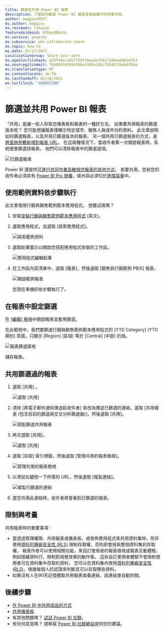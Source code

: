 ```yaml
---
title: 篩選並共用 Power BI 報表
description: 了解如何篩選 Power BI 報表並與組織中的同事共用。
author: maggiesMSFT
ms.author: maggies
ms.reviewer: lukaszp
featuredvideoid: 0tUwn8DHo3s
ms.service: powerbi
ms.subservice: pbi-collaborate-share
ms.topic: how-to
ms.date: 02/17/2021
LocalizationGroup: Share your work
ms.openlocfilehash: b29f44ec2dbf759f29aa3ef69173d0aa646347b3
ms.sourcegitcommit: fb408dfd39943dbec990a16bcf204671beb4f0aa
ms.translationtype: MT
ms.contentlocale: zh-TW
ms.lasthandoff: 02/18/2021
ms.locfileid: "100655700"
---
```

# <a name="filter-and-share-a-power-bi-report"></a>篩選並共用 Power BI 報表
「共用」是讓一些人存取您儀表板和報表的一種好方法。 如果要共用報表的篩選版本呢？ 您可能想讓報表僅顯示特定城市、銷售人員或年份的資料。 此文章說明如何篩選報表，以及共用已篩選版本的報表。 另一個共用已篩選報表的方式，是[將查詢參數新增到報表 URL](service-url-filters.md)。 在這兩種情況下，當收件者第一次開啟報表時，系統便會篩選該報表。 他們可以清除報表中的篩選選項。

![已篩選報表](media/service-share-reports/power-bi-share-filter-pane-report.png)

Power BI 還提供[可進行共同作業及散發您報表的其他方式](service-how-to-collaborate-distribute-dashboards-reports.md)。 若要共用，您和您的收件者必須具有 [Power BI Pro 授權](../fundamentals/service-features-license-type.md)，或內容必須位於[進階容量](../admin/service-premium-what-is.md)中。 

## <a name="follow-along-with-sample-data"></a>使用範例資料依步驟執行

此文章使用行銷與銷售範例範本應用程式。 想要試用嗎？ 

1. 安裝[安裝行銷與銷售範例範本應用程式](https://appsource.microsoft.com/product/power-bi/microsoft-retail-analysis-sample.salesandmarketingsample?tab=Overview) \(英文\)。
2. 選取應用程式，並選取 [探索應用程式]。

   ![探索範例資料](media/service-share-reports/power-bi-sample-explore-data.png)

3. 選取鉛筆圖示以開啟您搭配應用程式安裝的工作區。

    ![應用程式編輯鉛筆](media/service-share-reports/power-bi-edit-pencil-app.png)

4. 在工作區內容清單中，選取 [報表]，然後選取 [銷售與行銷範例 PBIX] 報表。

    ![開啟範例報表](media/service-share-reports/power-bi-open-sample-report.png)

    您現在準備好依步驟執行了。

## <a name="set-a-filter-in-the-report"></a>在報表中設定篩選

在 [[編輯] 檢視](../consumer/end-user-reading-view.md)中開啟報表並套用篩選。

在此範例中，我們要篩選行銷與銷售範例範本應用程式的 [YTD Category] \(YTD 類別\) 頁面，只顯示 [Region] \(區域\) 等於 [Central] \(中部\) 的值。 
 
![報表篩選窗格](media/service-share-reports/power-bi-share-report-filter.png)

儲存報表。

## <a name="share-the-filtered-report"></a>共用篩選過的報表

1. 選取 [共用] 。

   ![選取 [共用]](media/service-share-reports/power-bi-share.png)

2. 清除 [將電子郵件通知傳送給收件者] 來改為傳送已篩選的連結，選取 [共用報表 (包含目前的篩選與交叉分析篩選器)]，然後選取 [共用]。

    ![搭配篩選共用報表](media/service-share-reports/power-bi-share-with-filters.png)

4. 再次選取 [共用]。

   ![選取 [共用]](media/service-share-reports/power-bi-share.png)

5. 選取 [存取] 索引標籤，然後選取 [管理共用的報表檢視]。

    ![管理共用的報表檢視](media/service-share-reports/power-bi-manage-shared-report-views.png)

6. 以滑鼠右鍵按一下所需的 URL，然後選取 [複製連結]。

    ![複製已篩選的連結](media/service-share-reports/power-bi-copy-filtered-link.png)

7. 當您共用此連結時，收件者將會看到已篩選的報表。 

## <a name="limitations-and-considerations"></a>限制與考量
共用報表時的重要事項︰

* 當透過管理權限、共用報表或儀表板，或發佈應用程式來共用資料集時，除非使用[資料列層級安全性 (RLS)](../admin/service-admin-rls.md) 限制存取權，否則即會授與整個資料集的存取權。 報表作者可以使用相關功能，來自訂使用者的報表檢視或報表互動體驗，例如隱藏資料行、限制對視覺效果的動作等。 這些自訂使用者體驗不會限制使用者可在資料集中存取的資料。 您可以在資料集內使用[資料列層級安全性 (RLS)](../admin/service-admin-rls.md)，根據每個人的認證來判斷其可以存取哪些資料。
* 如果沒有人在90天記憶體取共用報表查看連結，該連結會自動到期。  

## <a name="next-steps"></a>後續步驟
* [在 Power BI 中共用成品的方式](service-how-to-collaborate-distribute-dashboards-reports.md)
* [共用儀表板](service-share-dashboards.md)
* 有其他問題嗎？ [試試 Power BI 社群](https://community.powerbi.com/)。
* 有任何意見嗎？ 請移駕 [Power BI 社群網站](https://community.powerbi.com/)提供您的建議。
